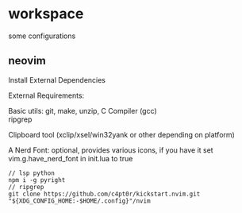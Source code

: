 # workspace

some configurations

## neovim

Install External Dependencies

External Requirements:

Basic utils: git, make, unzip, C Compiler (gcc)  
ripgrep

Clipboard tool (xclip/xsel/win32yank or other depending on platform)

A Nerd Font: optional, provides various icons, if you have it set vim.g.have_nerd_font in init.lua to true

    // lsp python
    npm i -g pyright
    // ripgrep 
    git clone https://github.com/c4pt0r/kickstart.nvim.git "${XDG_CONFIG_HOME:-$HOME/.config}"/nvim
